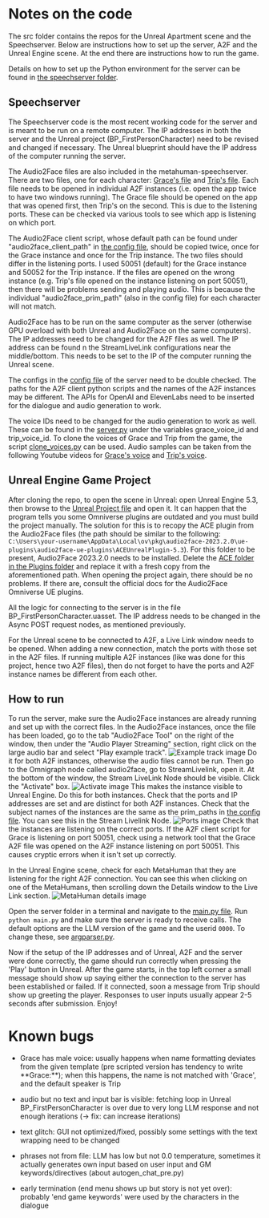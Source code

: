 # Notes on the code

The src folder contains the repos for the Unreal Apartment scene and the Speechserver. 
Below are instructions how to set up the server, A2F and the Unreal Engine scene. At the end there are instructions how to run the game. 

Details on how to set up the Python environment for the server can be found in [the speechserver folder](./metahuman-speechserver/speechserver/).

## Speechserver

The Speechserver code is the most recent working code for the server and is meant to be run on a remote computer. The IP addresses in both the server and the Unreal project (BP_FirstPersonCharacter) need to be revised and changed if necessary. The Unreal blueprint should have the IP address of the computer running the server.

The Audio2Face files are also included in the metahuman-speechserver. There are two files, one for each character: [Grace's file](./metahuman-speechserver/Facade_Grace_instance.usd) and [Trip's file](./metahuman-speechserver/Facade_Trip_instance.usd). Each file needs to be opened in individual A2F instances (i.e. open the app twice to have two windows running). The Grace file should be opened on the app that was opened first, then Trip's on the second. This is due to the listening ports. These can be checked via various tools to see which app is listening on which port. 

The Audio2Face client script, whose default path can be found under "audio2face_client_path" in [the config file](./metahuman-speechserver/speechserver/config.json), should be copied twice, once for the Grace instance and once for the Trip instance. The two files should differ in the listening ports. I used 50051 (default) for the Grace instance and 50052 for the Trip instance. If the files are opened on the wrong instance (e.g. Trip's file opened on the instance listening on port 50051), then there will be problems sending and playing audio. This is because the individual "audio2face_prim_path" (also in the config file) for each character will not match.

Audio2Face has to be run on the same computer as the server (otherwise GPU overload with both Unreal and Audio2Face on the same computers). The IP addresses need to be changed for the A2F files as well. The IP address can be found n the StreamLiveLink configurations near the middle/bottom. This needs to be set to the IP of the computer running the Unreal scene. 

The configs in the [config file](./metahuman-speechserver/speechserver/config.json) of the server need to be double checked. The paths for the A2F client python scripts and the names of the A2F instances may be different. The APIs for OpenAI and ElevenLabs need to be inserted for the dialogue and audio generation to work.

The voice IDs need to be changed for the audio generation to work as well. These can be found in the [server.py](./metahuman-speechserver/speechserver/speechserver/server.py) under the variables grace_voice_id and trip_voice_id. To clone the voices of Grace and Trip from the game, the script [clone_voices.py](./metahuman-speechserver/get_voices/clone_voices.py) can be used. Audio samples can be taken from the following Youtube videos for [Grace's voice](https://www.youtube.com/watch?v=vXCzfhacVi0) and [Trip's voice](https://www.youtube.com/watch?v=CtuKUBV7g1Y).

## Unreal Engine Game Project

After cloning the repo, to open the scene in Unreal: open Unreal Engine 5.3, then browse to the [Unreal Project file](/src/unreal-facade-apartment-scene/Apartment.uproject) and open it. It can happen that the program tells you some Omniverse plugins are outdated and you must build the project manually. The solution for this is to recopy the ACE plugin from the Audio2Face files (the path should be similar to the following: ```C:\Users\your-username\AppData\Local\ov\pkg\audio2face-2023.2.0\ue-plugins\audio2face-ue-plugins\ACEUnrealPlugin-5.3```). For this folder to be present, Audio2Face 2023.2.0 needs to be installed. Delete the [ACE folder in the Plugins folder](./unreal-facade-apartment-scene/Plugins/ACE/) and replace it with a fresh copy from the aforementioned path. When opening the project again, there should be no problems. If there are, consult the official docs for the Audio2Face Omniverse UE plugins.  

All the logic for connecting to the server is in the file BP_FirstPersonCharacter.uasset. The IP address needs to be changed in the Async POST request nodes, as mentioned previously. 

For the Unreal scene to be connected to A2F, a Live Link window needs to be opened. When adding a new connection, match the ports with those set in the A2F files. If running multiple A2F instances (like was done for this project, hence two A2F files), then do not forget to have the ports and A2F instance names be different from each other. 

## How to run

To run the server, make sure the Audio2Face instances are already running and set up with the correct files. In the Audio2Face instances, once the file has been loaded, go to the tab "Audio2Face Tool" on the right of the window, then under the "Audio Player Streaming" section, right click on the large audio bar and select "Play example track". ![Example track image](./example-track.jpg "Example track") Do it for both A2F instances, otherwise the audio files cannot be run. Then go to the Omnigraph node called audio2face, go to StreamLivelink, open it. At the bottom of the window, the Stream LiveLink Node should be visible. Click the "Activate" box. ![Activate image](./activate.jpg "activate") This makes the instance visible to Unreal Engine. Do this for both instances. Check that the ports and IP addresses are set and are distinct for both A2F instances. Check that the subject names of the instances are the same as the prim_paths in [the config file](./metahuman-speechserver/speechserver/config.json). You can see this in the Stream Livelink Node. ![Ports image](./ports-a2f.jpg "ports")  Check that the instances are listening on the correct ports. If the A2F client script for Grace is listening on port 50051, check using a network tool that the Grace A2F file was opened on the A2F instance listening on port 50051. This causes cryptic errors when it isn't set up correctly.

In the Unreal Engine scene, check for each MetaHuman that they are listening for the right A2F connection. You can see this when clicking on one of the MetaHumans, then scrolling down the Details window to the Live Link section. ![MetaHuman details image](./unreal-live-link-mh.jpg "Live Link")

Open the server folder in a terminal and navigate to the [main.py file](./metahuman-speechserver/speechserver/main.py). Run `python main.py` and make sure the server is ready to receive calls. The default options are the LLM version of the game and the userid `0000`. To change these, see [argparser.py](./metahuman-speechserver/speechserver/speechserver/argparser.py).

Now if the setup of the IP addresses and of Unreal, A2F and the server were done correctly, the game should run correctly when pressing the 'Play' button in Unreal. After the game starts, in the top left corner a small message should show up saying either the connection to the server has been established or failed. If it connected, soon a message from Trip should show up greeting the player. Responses to user inputs usually appear 2-5 seconds after submission. Enjoy!

# Known bugs

- Grace has male voice: usually happens when name formatting deviates from the given template (pre scripted version has tendency to write \**Grace:**); when this happens, the name is not matched with 'Grace', and the default speaker is Trip

- audio but no text and input bar is visible: fetching loop in Unreal BP_FirstPersonCharacter is over due to very long LLM response and not enough iterations (-> fix: can increase iterations)

- text glitch: GUI not optimized/fixed, possibly some settings with the text wrapping need to be changed

- phrases not from file: LLM has low but not 0.0 temperature, sometimes it actually generates own input based on user input and GM keywords/directives (about autogen_chat_pre.py)

- early termination (end menu shows up but story is not yet over): probably 'end game keywords' were used by the characters in the dialogue
